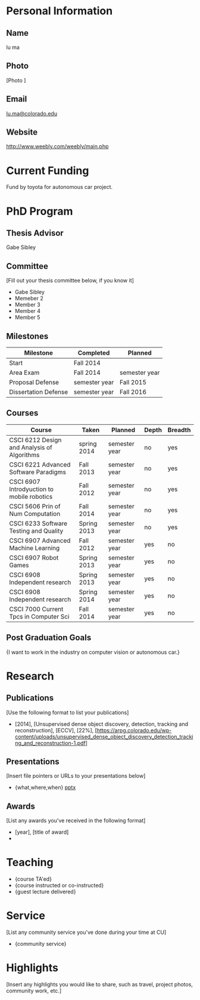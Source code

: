 # Personal Information

## Name
lu ma

## Photo
[Photo [](image/profile.jpg)]

## Email
lu.ma@colorado.edu

## Website
http://www.weebly.com/weebly/main.php

# Current Funding
Fund by toyota for autonomous car project.

# PhD Program

## Thesis Advisor
Gabe Sibley

## Committee 
[Fill out your thesis committee below, if you know it]

* Gabe Sibley
* Memeber 2
* Member 3
* Member 4 
* Member 5

## Milestones

| Milestone            | Completed         | Planned           |         
| -------------------- | ----------------- | ----------------- |
| Start                | Fall 2014      |                   |
| Area Exam            | Fall 2014 | semester year |
| Proposal Defense     | semester year | Fall 2015 |
| Dissertation Defense | semester year | Fall 2016         |

## Courses

| Course           | Taken             | Planned            | Depth    | Breadth | 
| ---------------- | ----------------- | ------------------ | -------- | ------- |
| CSCI 6212 Design and Analysis of Algorithms | spring 2014 | semester year  | no | yes|
| CSCI 6221 Advanced Software Paradigms | Fall 2013 | semester year  | no | yes|
| CSCI 6907 Introdyuction to mobile robotics | Fall 2012 | semester year  | no | yes|
| CSCI 5606 Prin of Num Computation | Fall 2014 | semester year  | no | yes|
| CSCI 6233 Software Testing and Quality | Spring 2013 | semester year  | no | yes|
| CSCI 6907 Advanced Machine Learning | Fall 2012 | semester year  | yes | no|
| CSCI 6907 Robot Games | Spring 2013 | semester year  | yes | no|
| CSCI 6908 Independent research | Spring 2013 | semester year  | yes | no|
| CSCI 6908 Independent research | Spring 2014 | semester year  | yes | no|
| CSCI 7000 Current Tpcs in Computer Sci | Fall 2014 | semester year  | yes | no|

## Post Graduation Goals

{I want to work in the industry on computer vision or autonomous car.}

# Research

## Publications
[Use the following format to list your publications]

* [2014], [Unsupervised dense object discovery, detection, tracking and reconstruction], [ECCV], [22%], [https://arpg.colorado.edu/wp-content/uploads/unsupervised_dense_object_discovery_detection_tracking_and_reconstruction-1.pdf]

## Presentations
[Insert file pointers or URLs to your presentations below]
* {what,where,when} [pptx](files/presentation-file.pptx)
      
## Awards
[List any awards you've received in the following format]

* [year], [title of award]
* 

# Teaching

* {course TA'ed}
* {course instructed or co-instructed}
* {guest lecture delivered}

# Service
[List any community service you've done during your time at CU]

* {community service}

# Highlights
[Insert any highlights you would like to share, such as travel, project photos, community work, etc.]

